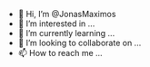 - 👋 Hi, I’m @JonasMaximos
- 👀 I’m interested in ...
- 🌱 I’m currently learning ...
- 💞️ I’m looking to collaborate on ...
- 📫 How to reach me ...

<!---
JonasMaximos/JonasMaximos is a ✨ special ✨ repository because its `README.md` (this file) appears on your GitHub profile.
You can click the Preview link to take a look at your changes.
--->
